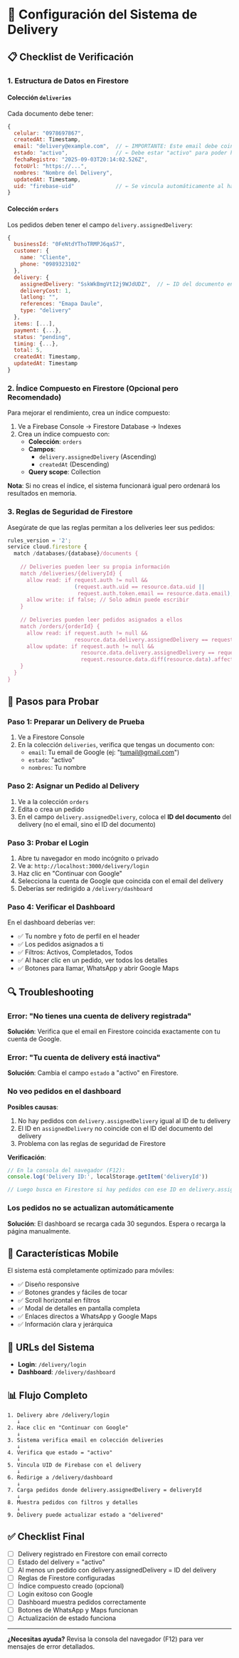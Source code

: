 # 🚚 Configuración del Sistema de Delivery

## 📋 Checklist de Verificación

### 1. Estructura de Datos en Firestore

#### Colección `deliveries`
Cada documento debe tener:
```javascript
{
  celular: "0978697867",
  createdAt: Timestamp,
  email: "delivery@example.com",  // ← IMPORTANTE: Este email debe coincidir con la cuenta de Google
  estado: "activo",               // ← Debe estar "activo" para poder hacer login
  fechaRegistro: "2025-09-03T20:14:02.526Z",
  fotoUrl: "https://...",
  nombres: "Nombre del Delivery",
  updatedAt: Timestamp,
  uid: "firebase-uid"             // ← Se vincula automáticamente al hacer login
}
```

#### Colección `orders`
Los pedidos deben tener el campo `delivery.assignedDelivery`:
```javascript
{
  businessId: "0FeNtdYThoTRMPJ6qaS7",
  customer: {
    name: "Cliente",
    phone: "0989323102"
  },
  delivery: {
    assignedDelivery: "SskWkBmgVtI2j9WJdUDZ",  // ← ID del documento en la colección deliveries
    deliveryCost: 1,
    latlong: "",
    references: "Emapa Daule",
    type: "delivery"
  },
  items: [...],
  payment: {...},
  status: "pending",
  timing: {...},
  total: 5,
  createdAt: Timestamp,
  updatedAt: Timestamp
}
```

### 2. Índice Compuesto en Firestore (Opcional pero Recomendado)

Para mejorar el rendimiento, crea un índice compuesto:

1. Ve a Firebase Console → Firestore Database → Indexes
2. Crea un índice compuesto con:
   - **Colección**: `orders`
   - **Campos**:
     - `delivery.assignedDelivery` (Ascending)
     - `createdAt` (Descending)
   - **Query scope**: Collection

**Nota**: Si no creas el índice, el sistema funcionará igual pero ordenará los resultados en memoria.

### 3. Reglas de Seguridad de Firestore

Asegúrate de que las reglas permitan a los deliveries leer sus pedidos:

```javascript
rules_version = '2';
service cloud.firestore {
  match /databases/{database}/documents {
    
    // Deliveries pueden leer su propia información
    match /deliveries/{deliveryId} {
      allow read: if request.auth != null && 
                     (request.auth.uid == resource.data.uid || 
                      request.auth.token.email == resource.data.email);
      allow write: if false; // Solo admin puede escribir
    }
    
    // Deliveries pueden leer pedidos asignados a ellos
    match /orders/{orderId} {
      allow read: if request.auth != null && 
                     resource.data.delivery.assignedDelivery == request.auth.uid;
      allow update: if request.auth != null && 
                       resource.data.delivery.assignedDelivery == request.auth.uid &&
                       request.resource.data.diff(resource.data).affectedKeys().hasOnly(['status', 'updatedAt']);
    }
  }
}
```

## 🧪 Pasos para Probar

### Paso 1: Preparar un Delivery de Prueba

1. Ve a Firestore Console
2. En la colección `deliveries`, verifica que tengas un documento con:
   - `email`: Tu email de Google (ej: "tumail@gmail.com")
   - `estado`: "activo"
   - `nombres`: Tu nombre

### Paso 2: Asignar un Pedido al Delivery

1. Ve a la colección `orders`
2. Edita o crea un pedido
3. En el campo `delivery.assignedDelivery`, coloca el **ID del documento** del delivery (no el email, sino el ID del documento)

### Paso 3: Probar el Login

1. Abre tu navegador en modo incógnito o privado
2. Ve a: `http://localhost:3000/delivery/login`
3. Haz clic en "Continuar con Google"
4. Selecciona la cuenta de Google que coincida con el email del delivery
5. Deberías ser redirigido a `/delivery/dashboard`

### Paso 4: Verificar el Dashboard

En el dashboard deberías ver:
- ✅ Tu nombre y foto de perfil en el header
- ✅ Los pedidos asignados a ti
- ✅ Filtros: Activos, Completados, Todos
- ✅ Al hacer clic en un pedido, ver todos los detalles
- ✅ Botones para llamar, WhatsApp y abrir Google Maps

## 🔍 Troubleshooting

### Error: "No tienes una cuenta de delivery registrada"
**Solución**: Verifica que el email en Firestore coincida exactamente con tu cuenta de Google.

### Error: "Tu cuenta de delivery está inactiva"
**Solución**: Cambia el campo `estado` a "activo" en Firestore.

### No veo pedidos en el dashboard
**Posibles causas**:
1. No hay pedidos con `delivery.assignedDelivery` igual al ID de tu delivery
2. El ID en `assignedDelivery` no coincide con el ID del documento del delivery
3. Problema con las reglas de seguridad de Firestore

**Verificación**:
```javascript
// En la consola del navegador (F12):
console.log('Delivery ID:', localStorage.getItem('deliveryId'))

// Luego busca en Firestore si hay pedidos con ese ID en delivery.assignedDelivery
```

### Los pedidos no se actualizan automáticamente
**Solución**: El dashboard se recarga cada 30 segundos. Espera o recarga la página manualmente.

## 📱 Características Mobile

El sistema está completamente optimizado para móviles:
- ✅ Diseño responsive
- ✅ Botones grandes y fáciles de tocar
- ✅ Scroll horizontal en filtros
- ✅ Modal de detalles en pantalla completa
- ✅ Enlaces directos a WhatsApp y Google Maps
- ✅ Información clara y jerárquica

## 🔗 URLs del Sistema

- **Login**: `/delivery/login`
- **Dashboard**: `/delivery/dashboard`

## 📊 Flujo Completo

```
1. Delivery abre /delivery/login
   ↓
2. Hace clic en "Continuar con Google"
   ↓
3. Sistema verifica email en colección deliveries
   ↓
4. Verifica que estado = "activo"
   ↓
5. Vincula UID de Firebase con el delivery
   ↓
6. Redirige a /delivery/dashboard
   ↓
7. Carga pedidos donde delivery.assignedDelivery = deliveryId
   ↓
8. Muestra pedidos con filtros y detalles
   ↓
9. Delivery puede actualizar estado a "delivered"
```

## ✅ Checklist Final

- [ ] Delivery registrado en Firestore con email correcto
- [ ] Estado del delivery = "activo"
- [ ] Al menos un pedido con delivery.assignedDelivery = ID del delivery
- [ ] Reglas de Firestore configuradas
- [ ] Índice compuesto creado (opcional)
- [ ] Login exitoso con Google
- [ ] Dashboard muestra pedidos correctamente
- [ ] Botones de WhatsApp y Maps funcionan
- [ ] Actualización de estado funciona

---

**¿Necesitas ayuda?** Revisa la consola del navegador (F12) para ver mensajes de error detallados.
